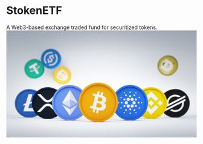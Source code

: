 # StokenETF
A Web3-based exchange traded fund for securitized tokens.
![image](https://github.com/rbensonevans/StokenETF/blob/master/images/stoken_etf.jpeg)
